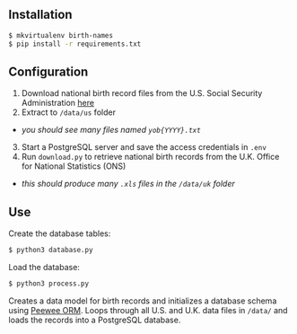 
## Installation

```bash
$ mkvirtualenv birth-names
$ pip install -r requirements.txt
```

## Configuration

1. Download national birth record files from the U.S. Social Security Administration [here](https://www.ssa.gov/oact/babynames/names.zip)
2. Extract to `/data/us` folder
  - _you should see many files named `yob{YYYY}.txt`_
3. Start a PostgreSQL server and save the access credentials in `.env`
4. Run `download.py` to retrieve national birth records from the U.K. Office for National Statistics (ONS)
  - _this should produce many `.xls` files in the `/data/uk` folder_

## Use

Create the database tables:

```bash
$ python3 database.py
```

Load the database:

```bash
$ python3 process.py
```

Creates a data model for birth records and initializes a database schema using [Peewee ORM](http://docs.peewee-orm.com/en/latest/). Loops through all U.S. and U.K. data files in `/data/` and loads the records into a PostgreSQL database.

